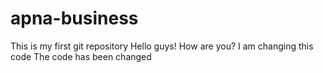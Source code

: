# apna-business
This is my first git repository
Hello guys! How are you?
I am changing this code
The code has been changed

